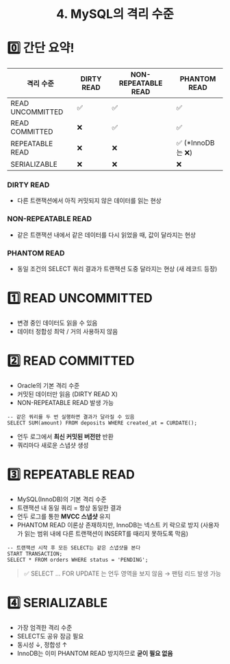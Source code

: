<h1 align='center'>4. MySQL의 격리 수준 </h1>

# 0️⃣ 간단 요약!

| 격리 수준        | DIRTY READ | NON-REPEATABLE READ | PHANTOM READ    |
| ---------------- | ---------- | ------------------- | --------------- |
| READ UNCOMMITTED | ✅          | ✅                   | ✅               |
| READ COMMITTED   | ❌          | ✅                   | ✅               |
| REPEATABLE READ  | ❌          | ❌                   | ✅ (*InnoDB는 ❌) |
| SERIALIZABLE     | ❌          | ❌                   | ❌               |

### DIRTY READ

- 다른 트랜잭션에서 아직 커밋되지 않은 데이터를 읽는 현상

### NON-REPEATABLE READ

- 같은 트랜잭션 내에서 같은 데이터를 다시 읽었을 때, 값이 달라지는 현상

### PHANTOM READ

- 동일 조건의 SELECT 쿼리 결과가 트랜잭션 도중 달라지는 현상 (새 레코드 등장)

# 1️⃣ READ UNCOMMITTED

- 변경 중인 데이터도 읽을 수 있음
- 데이터 정합성 최악 / 거의 사용하지 않음

# 2️⃣ READ COMMITTED

- Oracle의 기본 격리 수준
- 커밋된 데이터만 읽음 (DIRTY READ X)
- NON-REPEATABLE READ 발생 가능

```
-- 같은 쿼리를 두 번 실행하면 결과가 달라질 수 있음
SELECT SUM(amount) FROM deposits WHERE created_at = CURDATE();
```

- 언두 로그에서 **최신 커밋된 버전만** 반환
- 쿼리마다 새로운 스냅샷 생성

#  3️⃣ REPEATABLE READ

- MySQL(InnoDB)의 기본 격리 수준
- 트랜잭션 내 동일 쿼리 = 항상 동일한 결과
- 언두 로그를 통한 **MVCC 스냅샷** 유지
- PHANTOM READ 이론상 존재하지만, InnoDB는 넥스트 키 락으로 방지 (사용자가 읽는 범위 내에 다른 트랜잭션이 INSERT를 때리지 못하도록 막음)

```
-- 트랜잭션 시작 후 모든 SELECT는 같은 스냅샷을 본다
START TRANSACTION;
SELECT * FROM orders WHERE status = 'PENDING';
```

> ✅ SELECT ... FOR UPDATE 는 언두 영역을 보지 않음 → 팬텀 리드 발생 가능

# 4️⃣ SERIALIZABLE

- 가장 엄격한 격리 수준
- SELECT도 공유 잠금 필요
- 동시성 ↓, 정합성 ↑
- InnoDB는 이미 PHANTOM READ 방지하므로 **굳이 필요 없음**

